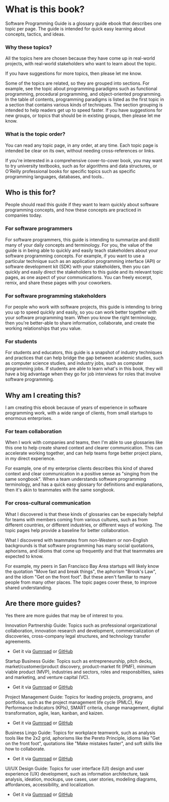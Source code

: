 # What is this book?

Software Programming Guide is a glossary guide ebook that describes one topic per page. The guide is intended for quick easy learning about concepts, tactics, and ideas.

### Why these topics?

All the topics here are chosen because they have come up in real-world projects, with real-world stakeholders who want to learn about the topic.

If you have suggestions for more topics, then please let me know.

Some of the topics are related, so they are grouped into sections. For example, see the topic about programming paradigms such as functional programming, procedural programming, and object-oriented programming. In the table of contents, programming paradigms is listed as the first topic in a section that contains various kinds of techniques. The section grouping is intended to help readers get up to speed faster. If you have suggestions for new groups, or topics that should be in existing groups, then please let me know.

### What is the topic order?

You can read any topic page, in any order, at any time. Each topic page is intended be clear on its own, without needing cross-references or links.

If you're interested in a comprehensive cover-to-cover book, you may want to try university textbooks, such as for algorithms and data structures, or O'Reilly professional books for specific topics such as specific programming languages, databases, and tools..

## Who is this for?

People should read this guide if they want to learn quickly about software programming concepts, and how these concepts are practiced in companies today.

### For software programmers

For software programmers, this guide is intending to summarize and distill many of your daily concepts and terminology. For you, the value of the guide is in being able to quickly and easily teach stakeholders about your software programming concepts. For example, if you want to use a particular technique such as an application programming interface (API) or software development kit (SDK) with your stakeholders, then you can quickly and easily direct the stakeholders to this guide and its relevant topic pages, as one aspect of your communications. You can freely excerpt, remix, and share these pages with your coworkers.

### For software programming stakeholders

For people who work with software projects, this guide is intending to bring you up to speed quickly and easily, so you can work better together with your software programming team. When you know the right terminology, then you're better-able to share information, collaborate, and create the working relationships that you value.

### For students

For students and educators, this guide is a snapshot of industry techniques and practices that can help bridge the gap between academic studies, such as computer science studies, and industry jobs, such as computer programming jobs. If students are able to learn what's in this book, they will have a big advantage when they go for job interviews for roles that involve software programming.


## Why am I creating this?

I am creating this ebook because of years of experience in software programming work, with a wide range of clients, from small startups to enormous enterprises.


### For team collaboration

When I work with companies and teams, then I'm able to use glossaries like this one to help create shared context and clearer communication. This can accelerate working together, and can help teams forge better project plans, in my direct experience.

For example, one of my enterprise clients describes this kind of shared context and clear communication in a positive sense as "singing from the same songbook". When a team understands software programming terminology, and has a quick easy glossary for definitions and explanations, then it's akin to teammates with the same songbook.


### For cross-cultural communication

What I discovered is that these kinds of glossaries can be especially helpful for teams with members coming from various cultures, such as from different countries, or different industries, or different ways of working. The topic pages help provide a baseline for better collaboration.

What I discovered with teammates from non-Western or non-English backgrounds is that software programming has many social quotations, aphorisms, and idioms that come up frequently and that that teammates are expected to know.

For example, my peers in San Francisco Bay Area startups will likely know the quotation "Move fast and break things", the aphorism "Brook's Law", and the idiom "Get on the front foot". But these aren't familiar to many people from many other places. The topic pages cover these, to improve shared understanding.


## Are there more guides?

Yes there are more guides that may be of interest to you.

Innovation Partnership Guide: Topics such as professional organizational collaboration, innovation research and development, commercialization of discoveries, cross-company legal structures, and technology transfer agreements.

* Get it via [Gumroad](https://gumroad.com/l/innovation-partnership-guide) or [GitHub](https://github.com/sixarm/innovation-partnership-guide)

Startup Business Guide: Topics such as entrepreneurship, pitch decks, market/customer/product discovery, product-market fit (PMF), minimum viable product (MVP), industries and sectors, roles and responsbilties, sales and marketing, and venture capital (VC).

* Get it via [Gumroad](https://gumroad.com/l/startup-business-guide) or [GitHub](https://github.com/sixarm/startup-business-guide)

Project Management Guide: Topics for leading projects, programs, and portfolios, such as the project management life cycle (PMLC), Key Performance Indicators (KPIs), SMART criteria, change management, digital transformation, agile, lean, kanban, and kaizen.

* Get it via [Gumroad](https://gumroad.com/l/project-management-guide) or [GitHub](https://github.com/sixarm/project-management-guide)

Business Lingo Guide: Topics for workplace teamwork, such as analysis tools like the 2x2 grid, aphorisms like the Pereto Principle, idioms like "Get on the front foot", quotations like "Make mistakes faster", and soft skills like how to collaborate.

* Get it via [Gumroad](https://gumroad.com/l/business-lingo-guide) or [GitHub](https://github.com/sixarm/business-lingo-guide)

UI/UX Design Guide: Topics for user interface (UI) design and user experience (UX) development, such as information architecture, task analysis, ideation, mockups, use cases, user stories, modeling diagrams, affordances, accessibility, and localization.

* Get it via [Gumroad](https://gumroad.com/l/ui-ux-design-guide) or [GitHub](https://github.com/sixarm/ui-ux-design-guide)